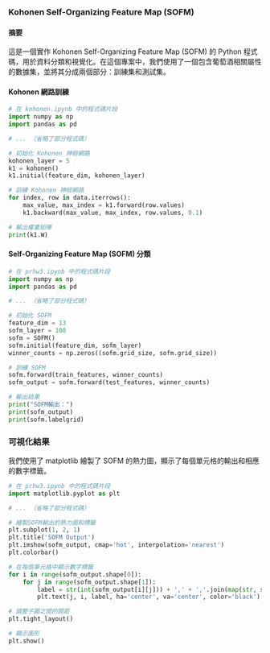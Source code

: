### Kohonen Self-Organizing Feature Map (SOFM)

#### 摘要

這是一個實作 Kohonen Self-Organizing Feature Map (SOFM) 的 Python 程式碼，用於資料分類和視覺化。在這個專案中，我們使用了一個包含葡萄酒相關屬性的數據集，並將其分成兩個部分：訓練集和測試集。

#### Kohonen 網路訓練

```python
# 在 kohonen.ipynb 中的程式碼片段
import numpy as np
import pandas as pd

# ... （省略了部分程式碼）

# 初始化 Kohonen 神經網路
kohonen_layer = 5
k1 = kohonen()
k1.initial(feature_dim, kohonen_layer)

# 訓練 Kohonen 神經網路
for index, row in data.iterrows():
    max_value, max_index = k1.forward(row.values)
    k1.backward(max_value, max_index, row.values, 0.1)

# 輸出權重矩陣
print(k1.W)
```

#### Self-Organizing Feature Map (SOFM) 分類

```python
# 在 prhw3.ipynb 中的程式碼片段
import numpy as np
import pandas as pd

# ... （省略了部分程式碼）

# 初始化 SOFM
feature_dim = 13
sofm_layer = 100
sofm = SOFM()
sofm.initial(feature_dim, sofm_layer)
winner_counts = np.zeros((sofm.grid_size, sofm.grid_size))

# 訓練 SOFM
sofm.forward(train_features, winner_counts)
sofm_output = sofm.forward(test_features, winner_counts)

# 輸出結果
print("SOFM輸出：")
print(sofm_output)
print(sofm.labelgrid)
```

### 可視化結果

我們使用了 matplotlib 繪製了 SOFM 的熱力圖，顯示了每個單元格的輸出和相應的數字標籤。

```python
# 在 prhw3.ipynb 中的程式碼片段
import matplotlib.pyplot as plt

# ... （省略了部分程式碼）

# 繪製SOFM輸出的熱力圖和標籤
plt.subplot(1, 2, 1)
plt.title('SOFM Output')
plt.imshow(sofm_output, cmap='hot', interpolation='nearest')
plt.colorbar()

# 在每個單元格中顯示數字標籤
for i in range(sofm_output.shape[0]):
    for j in range(sofm_output.shape[1]):
        label = str(int(sofm_output[i][j])) + ',' + ','.join(map(str, sofm.labelgrid[i][j])) if sofm.labelgrid[i][j] else str(int(sofm_output[i][j]))
        plt.text(j, i, label, ha='center', va='center', color='black')

# 調整子圖之間的間距
plt.tight_layout()

# 顯示圖形
plt.show()
```

